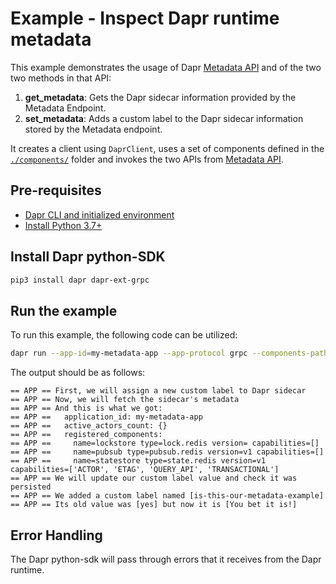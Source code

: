 # Example - Inspect Dapr runtime metadata

This example demonstrates the usage of Dapr [Metadata API] and of the two
two methods in that API:
1. **get_metadata**: Gets the Dapr sidecar information provided by the Metadata
   Endpoint.
2. **set_metadata**: Adds a custom label to the Dapr sidecar information stored
   by the Metadata endpoint.

It creates a client using `DaprClient`, uses a set of components defined in the 
[`./components/`](./components/) folder and invokes the two APIs from
[Metadata API].


## Pre-requisites

- [Dapr CLI and initialized environment](https://docs.dapr.io/getting-started)
- [Install Python 3.7+](https://www.python.org/downloads/)

## Install Dapr python-SDK

<!-- Our CI/CD pipeline automatically installs the correct version, so we can skip this step in the automation -->

```bash
pip3 install dapr dapr-ext-grpc
```

## Run the example

To run this example, the following code can be utilized:

<!-- STEP
name: Run metadata example
expected_stdout_lines:
  - "== APP == First, we will assign a new custom label to Dapr sidecar"
  - "== APP == Now, we will fetch the sidecar's metadata"
  - "== APP == And this is what we got:"
  - "== APP ==   application_id: my-metadata-app"
  - "== APP ==   active_actors_count: {}"
  - "== APP ==   registered_components:"
  - "== APP ==     name=lockstore type=lock.redis version= capabilities=[]"
  - "== APP ==     name=pubsub type=pubsub.redis version=v1 capabilities=[]"
  - "== APP ==     name=statestore type=state.redis version=v1 capabilities=['ACTOR', 'ETAG', 'TRANSACTIONAL']"
  - "== APP == We will update our custom label value and check it was persisted"
  - "== APP == We added a custom label named [is-this-our-metadata-example]"
  - "== APP == Its old value was [yes] but now it is [You bet it is!]"
timeout_seconds: 10
-->

```bash
dapr run --app-id=my-metadata-app --app-protocol grpc --components-path components/ python3 app.py
```
<!-- END_STEP -->

The output should be as follows:

```
== APP == First, we will assign a new custom label to Dapr sidecar
== APP == Now, we will fetch the sidecar's metadata
== APP == And this is what we got:
== APP ==   application_id: my-metadata-app
== APP ==   active_actors_count: {}
== APP ==   registered_components:
== APP ==     name=lockstore type=lock.redis version= capabilities=[]
== APP ==     name=pubsub type=pubsub.redis version=v1 capabilities=[]
== APP ==     name=statestore type=state.redis version=v1 capabilities=['ACTOR', 'ETAG', 'QUERY_API', 'TRANSACTIONAL']
== APP == We will update our custom label value and check it was persisted
== APP == We added a custom label named [is-this-our-metadata-example]
== APP == Its old value was [yes] but now it is [You bet it is!]
```

## Error Handling

The Dapr python-sdk will pass through errors that it receives from the Dapr runtime.

[Metadata API]: https://docs.dapr.io/reference/api/metadata_api/
